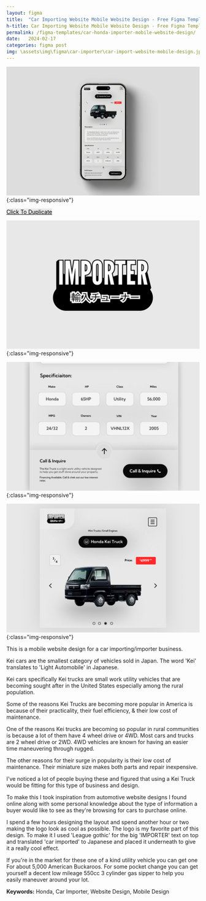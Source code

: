 ```yaml
---
layout: figma
title:  "Car Importing Website Mobile Website Design - Free Figma Template"
h-title: Car Importing Website Mobile Website Design - Free Figma Template
permalink: /figma-templates/car-honda-importer-mobile-website-design/
date:   2024-02-17
categories: figma post
img: \assets\img\figma\car-importer\car-import-website-mobile-design.jpg
---
```


![image-title-here](\assets\img\figma\car-importer\car-import-website-mobile-design.jpg){:class="img-responsive"}

<a style="color:#000;background:#E8E8E8;" class="button" href="https://www.figma.com/community/file/1337950136571991121/car-importing-mobile-website-design" target="_blank">Click To Duplicate</a>


![car importing business website](\assets\img\figma\car-importer\car-importer-logo.jpg){:class="img-responsive"}

![car importing business website](\assets\img\figma\car-importer\car-importer-website-specification.jpg){:class="img-responsive"}

![car importing business website](\assets\img\figma\car-importer\car-importer-application-kei-truck-honda.jpg){:class="img-responsive"}

This is a mobile website design for a car importing/importer business.

Kei cars are the smallest category of vehicles sold in Japan. The word 'Kei' translates to 'Light Automobile' in Japanese.

Kei cars specifically Kei trucks are small work utility vehicles that are becoming sought after in the United States especially among the rural population.

Some of the reasons Kei Trucks are becoming more popular in America is because of their practicality, their fuel efficiency, & their low cost of maintenance. 

One of the reasons Kei trucks are becoming so popular in rural communities is because a lot of them have 4 wheel drive or 4WD. Most cars and trucks are 2 wheel drive or 2WD. 4WD vehicles are known for having an easier time maneuvering through rugged.

The other reasons for their surge in popularity is their low cost of maintenance. Their miniature size makes both parts and repair inexpensive.

I've noticed a lot of people buying these and figured that using a Kei Truck would be fitting for this type of business and design.

To make this I took inspiration from automotive website designs I found online along with some personal knowledge about the type of information a buyer would like to see as they're browsing for cars to purchase online.

I spend a few hours designing the layout and spend another hour or two making the logo look as cool as possible. The logo is my favorite part of this design. To make it I used 'League gothic' for the big 'IMPORTER' text on top and translated 'car imported' to Japanese and placed it underneath to give it a really cool effect.

If you're in the market for these one of a kind utility vehicle you can get one For about 5,000 American Buckaroos. For some pocket change you can get yourself a decent low mileage 550cc 3 cylinder gas sipper to help you easily maneuver around your lot.

**Keywords:** Honda, Car Importer, Website Design, Mobile Design



